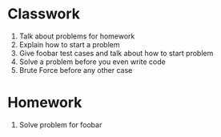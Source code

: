 # Classwork
1. Talk about problems for homework
1. Explain how to start a problem 
1. Give foobar test cases and talk about how to start problem
1. Solve a problem before you even write code
1. Brute Force before any other case

# Homework
1. Solve problem for foobar